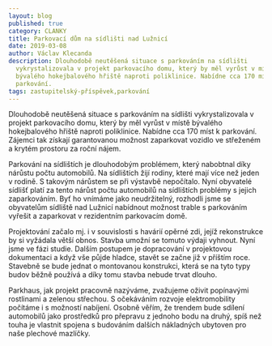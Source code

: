 ```yaml
---
layout: blog
published: true
category: CLANKY
title: Parkovací dům na sídlišti nad Lužnicí
date: 2019-03-08
author: Václav Klecanda
description: Dlouhodobě neutěšená situace s parkováním na sídlišti
  vykrystalizovala v projekt parkovacího domu, který by měl vyrůst v místě
  bývalého hokejbalového hřiště naproti poliklinice. Nabídne cca 170 míst k
  parkování.
tags: zastupitelský-příspěvek,parkování
---
```

Dlouhodobě neutěšená situace s parkováním na sídlišti vykrystalizovala v projekt parkovacího domu, který by měl vyrůst v místě bývalého hokejbalového hřiště naproti poliklinice. Nabídne cca 170 míst k parkování. Zájemci tak získají garantovanou možnost zaparkovat vozidlo ve střeženém a krytém prostoru za roční nájem. 

Parkování na sídlištích je dlouhodobým problémem, který nabobtnal díky nárůstu počtu automobilů. Na sídlištích žijí rodiny, které mají více než jeden v rodině. S takovým nárůstem se při výstavbě nepočítalo. Nyní obyvatelé sídlišť platí za tento nárůst počtu automobilů na sídlištích problémy s jejich zaparkováním. Byť ho vnímáme jako neudržitelný, rozhodli jsme se obyvatelům sídliště nad Lužnicí nabídnout možnost trable s parkováním vyřešit a zaparkovat v rezidentním parkovacím domě.

Projektování začalo mj. i v souvislosti s havárií opěrné zdi, jejíž rekonstrukce by si vyžádala větší obnos. Stavba umožní se tomuto výdaji vyhnout. Nyní jsme ve fázi studie. Dalším postupem je dopracování v projektovou dokumentaci a když vše půjde hladce, stavět se začne již v příštím roce. Stavebně se bude jednat o montovanou konstrukci, která se na tyto typy budov běžně používá a díky tomu stavba nebude trvat dlouho.

Parkhaus, jak projekt pracovně nazýváme, zvažujeme oživit popínavými rostlinami a zelenou střechou. S očekáváním rozvoje elektromobility počítáme i s možností nabíjení. Osobně věřím, že trendem bude sdílení automobilů jako prostředků pro přepravu z jednoho bodu na druhý, spíš než touha je vlastnit spojena s budováním dalších nákladných ubytoven pro naše plechové mazlíčky.
